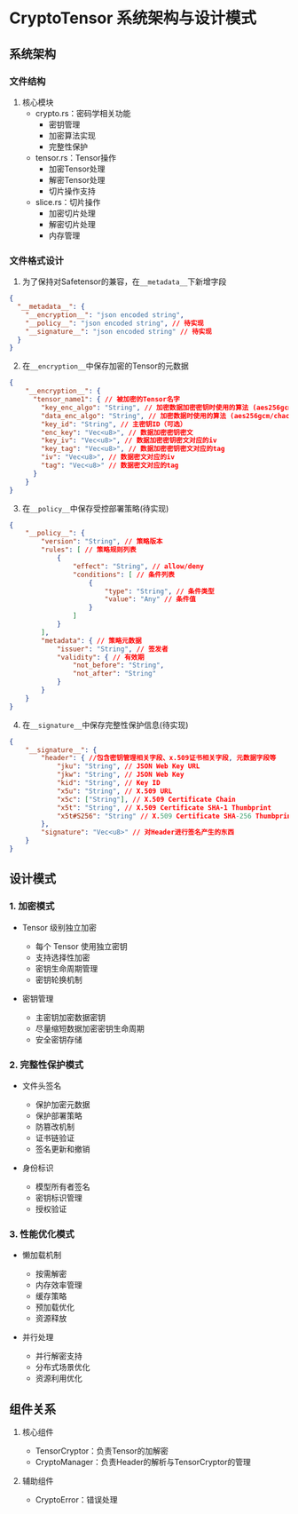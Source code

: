 # CryptoTensor 系统架构与设计模式

## 系统架构

### 文件结构

1. 核心模块
   - crypto.rs：密码学相关功能
     - 密钥管理
     - 加密算法实现
     - 完整性保护
   - tensor.rs：Tensor操作
     - 加密Tensor处理
     - 解密Tensor处理
     - 切片操作支持
   - slice.rs：切片操作
     - 加密切片处理
     - 解密切片处理
     - 内存管理

### 文件格式设计

1. 为了保持对Safetensor的兼容，在`__metadata__`下新增字段
```json
{
  "__metadata__": {
    "__encryption__": "json encoded string",
    "__policy__": "json encoded string", // 待实现
    "__signature__": "json encoded string" // 待实现
  }
}
```

2. 在`__encryption__`中保存加密的Tensor的元数据
```json
{
    "__encryption__": {
      "tensor_name1": { // 被加密的Tensor名字
        "key_enc_algo": "String", // 加密数据加密密钥时使用的算法 (aes256gcm/chacha20poly1305)
        "data_enc_algo": "String", // 加密数据时使用的算法 (aes256gcm/chacha20poly1305)
        "key_id": "String", // 主密钥ID（可选）
        "enc_key": "Vec<u8>", // 数据加密密钥密文
        "key_iv": "Vec<u8>", // 数据加密密钥密文对应的iv
        "key_tag": "Vec<u8>", // 数据加密密钥密文对应的tag
        "iv": "Vec<u8>", // 数据密文对应的iv
        "tag": "Vec<u8>" // 数据密文对应的tag
      }
    }
}
```

3. 在`__policy__`中保存受控部署策略(待实现)
```json
{
    "__policy__": {
        "version": "String", // 策略版本
        "rules": [ // 策略规则列表
            {
                "effect": "String", // allow/deny
                "conditions": [ // 条件列表
                    {
                        "type": "String", // 条件类型
                        "value": "Any" // 条件值
                    }
                ]
            }
        ],
        "metadata": { // 策略元数据
            "issuer": "String", // 签发者
            "validity": { // 有效期
                "not_before": "String",
                "not_after": "String"
            }
        }
    }
}
```

4. 在`__signature__`中保存完整性保护信息(待实现)
```json
{
    "__signature__": {
        "header": { //包含密钥管理相关字段、x.509证书相关字段, 元数据字段等
            "jku": "String", // JSON Web Key URL
            "jkw": "String", // JSON Web Key
            "kid": "String", // Key ID
            "x5u": "String", // X.509 URL
            "x5c": ["String"], // X.509 Certificate Chain
            "x5t": "String", // X.509 Certificate SHA-1 Thumbprint
            "x5t#S256": "String" // X.509 Certificate SHA-256 Thumbprint
        },
        "signature": "Vec<u8>" // 对Header进行签名产生的东西
    }
}
```

## 设计模式

### 1. 加密模式

- Tensor 级别独立加密
  - 每个 Tensor 使用独立密钥
  - 支持选择性加密
  - 密钥生命周期管理
  - 密钥轮换机制

- 密钥管理
  - 主密钥加密数据密钥
  - 尽量缩短数据加密密钥生命周期
  - 安全密钥存储

### 2. 完整性保护模式

- 文件头签名
  - 保护加密元数据
  - 保护部署策略
  - 防篡改机制
  - 证书链验证
  - 签名更新和撤销

- 身份标识
  - 模型所有者签名
  - 密钥标识管理
  - 授权验证

### 3. 性能优化模式

- 懒加载机制
  - 按需解密
  - 内存效率管理
  - 缓存策略
  - 预加载优化
  - 资源释放

- 并行处理
  - 并行解密支持
  - 分布式场景优化
  - 资源利用优化

## 组件关系

1. 核心组件
   - TensorCryptor：负责Tensor的加解密
   - CryptoManager：负责Header的解析与TensorCryptor的管理

2. 辅助组件
   - CryptoError：错误处理 